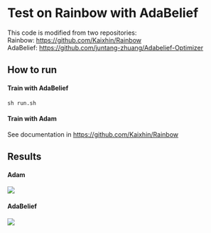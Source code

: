 Test on Rainbow with AdaBelief
=======
This code is modified from two repositories:<br>
Rainbow: https://github.com/Kaixhin/Rainbow<br>
AdaBelief: https://github.com/juntang-zhuang/Adabelief-Optimizer<br>

## How to run
#### Train with AdaBelief
```sh run.sh```
#### Train with Adam
See documentation in https://github.com/Kaixhin/Rainbow

## Results
#### Adam
![](results/Adam.png)

#### AdaBelief
![](results/AdaBelief.png)
